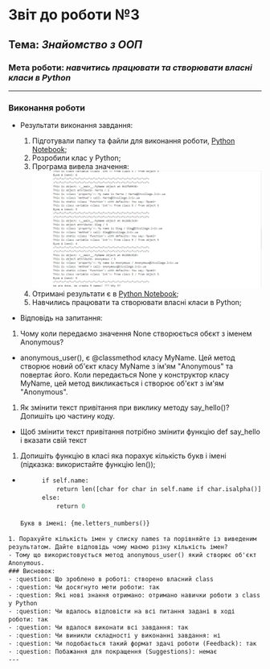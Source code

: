# Звіт до роботи №3
## Тема: _Знайомство з ООП_
### Мета роботи: _навчитись працювати та створювати власні класи в Python_
---
### Виконання роботи
- Результати виконання завдання:
    1. Підготували папку та файли для виконання роботи, [Python Notebook](class.ipynb);
    1. Розробили клас у Python;
    1. Програма вивела значення: ![class](class.png)
    1. Отримані результати є в [Python Notebook](class.ipynb);
    1. Навчились працювати та створювати власні класи в Python;
    
- Відповідь на запитання:
1. Чому коли передаємо значення None створюється обєкт з іменем Anonymous?
- anonymous_user(), є @classmethod класу MyName. Цей метод створює новий об'єкт класу MyName з ім'ям "Anonymous" та повертає його. Коли передається None у конструктор класу MyName, цей метод викликається і створює об'єкт з ім'ям "Anonymous".
1. Як змінити текст привітання при виклику методу say_hello()? Допишіть цю частину коду.
- Щоб змінити текст привітання потрібно змінити функцію def say_hello і вказати свій текст
1. Допишіть функцію в класі яка порахує кількість букв і імені (підказка: використайте функцію len());
- ```def letters_numbers(self):
        if self.name:
            return len([char for char in self.name if char.isalpha()])
        else:
            return 0

  Букв в імені: {me.letters_numbers()}
```
1. Порахуйте кількість імен у списку names та порівняйте із виведеним результатом. Дайте відповідь чому маємо різну кількість імен?
- Тому що використовується метод anonymous_user() який створює об'єкт Anonymous.
### Висновок: 
- :question: Що зроблено в роботі: створено власний class
- :question: Чи досягнуто мети роботи: так
- :question: Які нові знання отримано: отримано навички роботи з class у Python
- :question: Чи вдалось відповісти на всі питання задані в ході роботи: так
- :question: Чи вдалося виконати всі завдання: так
- :question: Чи виникли складності у виконанні завдання: ні
- :question: Чи подобається такий формат здачі роботи (Feedback): так
- :question: Побажання для покращення (Suggestions): немає
---
